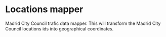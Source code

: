 # Locations mapper
Madrid City Council trafic data mapper. This will transform the Madrid City Council locations ids into geographical coordinates.

